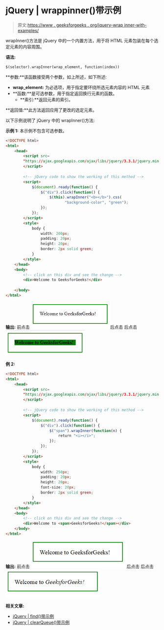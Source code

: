 # jQuery | wrappinner()带示例

> 原文:[https://www . geeksforgeeks . org/jquery-wrap inner-with-examples/](https://www.geeksforgeeks.org/jquery-wrapinner-with-examples/)

wrapInner()方法是 jQuery 中的一个内置方法，用于将 HTML 元素包装在每个选定元素的内容周围。

**语法:**

```html
$(selector).wrapInner(wrap_element, function(index))
```

**参数:**该函数接受两个参数，如上所述，如下所述:

*   **wrap_element:** 为必选项，用于指定要环绕所选元素内容的 HTML 元素
*   **函数:**是可选参数，用于指定返回换行元素的函数。
    *   **索引:**返回元素的索引。

**返回值:**此方法返回应用了更改的选定元素。

以下示例说明了 jQuery 中的 wrapInner()方法:

**示例 1:** 本示例不包含可选参数。

```html
<!DOCTYPE html>
<html>
    <head>
        <script src=
        "https://ajax.googleapis.com/ajax/libs/jquery/3.3.1/jquery.min.js">
        </script>

        <!-- jQuery code to show the working of this method -->
        <script>
            $(document).ready(function() {
                $("div").click(function() {
                    $(this).wrapInner("<b></b>").css(
                           "background-color", "green");
                });
            });
        </script>
        <style>
            body {
                width: 200px;
                padding: 20px;
                height: 20px;
                border: 2px solid green;
            }
        </style>
    </head>
    <body>
        <!-- click on this div and see the change -->
        <div>Welcome to GeeksforGeeks!</div>

    </body>
</html>
```

**输出:**
前点击
![](img/0cac8305aa46ac87b81b913966df13d6.png)后点击
后点击
![](img/0da16fe9a2a952bfd7fa0c304b69e565.png)

**例 2:**

```html
<!DOCTYPE html>
<html>
    <head>
        <script src=
        "https://ajax.googleapis.com/ajax/libs/jquery/3.3.1/jquery.min.js">
        </script>

        <!-- jQuery code to show the working of this method -->
        <script>
            $(document).ready(function() {
                $("div").click(function() {
                    $("span").wrapInner(function(n) {
                        return "<i></i>";
                    });
                });
            });
        </script>
        <style>
            body {
                width: 250px;
                padding: 20px;
                height: 20px;
                font-size: 20px;
                border: 2px solid green;
            }
        </style>
    </head>
    <body>
        <!-- click on this div and see the change -->
        <div>Welcome to <span>GeeksforGeeks!</span></div>
    </body>
</html>
```

**输出:**
前点击
![](img/7a7032477c40c36e1c7e694a2a816db9.png)后点击
后点击
![](img/cc715c107c1279d1d11d0e0bbc3f9e7f.png)

**相关文章:**

*   [jQuery | find()带示例](https://www.geeksforgeeks.org/jquery-find-with-examples/)
*   [jQuery | clearQueue()带示例](https://www.geeksforgeeks.org/jquery-clearqueue-with-examples/)
